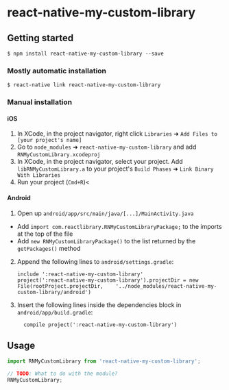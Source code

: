 
# react-native-my-custom-library

## Getting started

`$ npm install react-native-my-custom-library --save`

### Mostly automatic installation

`$ react-native link react-native-my-custom-library`

### Manual installation


#### iOS

1. In XCode, in the project navigator, right click `Libraries` ➜ `Add Files to [your project's name]`
2. Go to `node_modules` ➜ `react-native-my-custom-library` and add `RNMyCustomLibrary.xcodeproj`
3. In XCode, in the project navigator, select your project. Add `libRNMyCustomLibrary.a` to your project's `Build Phases` ➜ `Link Binary With Libraries`
4. Run your project (`Cmd+R`)<

#### Android

1. Open up `android/app/src/main/java/[...]/MainActivity.java`
  - Add `import com.reactlibrary.RNMyCustomLibraryPackage;` to the imports at the top of the file
  - Add `new RNMyCustomLibraryPackage()` to the list returned by the `getPackages()` method
2. Append the following lines to `android/settings.gradle`:
  	```
  	include ':react-native-my-custom-library'
  	project(':react-native-my-custom-library').projectDir = new File(rootProject.projectDir, 	'../node_modules/react-native-my-custom-library/android')
  	```
3. Insert the following lines inside the dependencies block in `android/app/build.gradle`:
  	```
      compile project(':react-native-my-custom-library')
  	```


## Usage
```javascript
import RNMyCustomLibrary from 'react-native-my-custom-library';

// TODO: What to do with the module?
RNMyCustomLibrary;
```
  